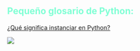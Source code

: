 ## <span style="color:aquamarine">Pequeño glosario de Python:</span>


[¿Qué significa instanciar en Python?](entradas/instanciar.md)

![](https://t1.gstatic.com/licensed-image?q=tbn:ANd9GcSwj3bKd7452eurwapKwIkKWla4CFI0-REjXDUzt4Dg552PlsO8k0C5vf6BoQPNo_P8)
